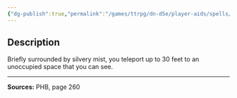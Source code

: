 ```yaml
---
{"dg-publish":true,"permalink":"/games/ttrpg/dn-d5e/player-aids/spells/level-2/misty-step/","tags":["TTRPG/DND/5e","verbal","Spell"],"noteIcon":""}
---
```



## Description
Briefly surrounded by silvery mist, you teleport up to 30 feet to an unoccupied space that you can see.

---

**Sources:** PHB, page 260
